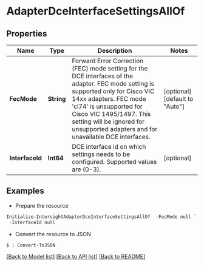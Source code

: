 # AdapterDceInterfaceSettingsAllOf
## Properties

Name | Type | Description | Notes
------------ | ------------- | ------------- | -------------
**FecMode** | **String** | Forward Error Correction (FEC) mode setting for the DCE interfaces of the adapter. FEC mode setting is supported only for Cisco VIC 14xx adapters. FEC mode &#39;cl74&#39; is unsupported for Cisco VIC 1495/1497. This setting will be ignored for unsupported adapters and for unavailable DCE interfaces. | [optional] [default to "Auto"]
**InterfaceId** | **Int64** | DCE interface id on which settings needs to be configured. Supported values are (0-3). | [optional] 

## Examples

- Prepare the resource
```powershell
Initialize-IntersightAdapterDceInterfaceSettingsAllOf  -FecMode null `
 -InterfaceId null
```

- Convert the resource to JSON
```powershell
$ | Convert-ToJSON
```

[[Back to Model list]](../README.md#documentation-for-models) [[Back to API list]](../README.md#documentation-for-api-endpoints) [[Back to README]](../README.md)

